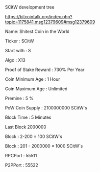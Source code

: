 
SCitW development tree

https://bitcointalk.org/index.php?topic=1175841.msg12379609#msg12379609

Name: Shitest Coin in the World

Ticker : SCitW

Start with : S


Algo : X13

Proof of Stake Reward : 730% Per Year 

Coin Minimum Age : 1 Hour 

Coin Maximum Age : Unlimited



Premine : 5 % 

PoW Coin Supply : 2100000000 SCitW`s 

Block Time : 5 Minutes

Last Block 2000000

Block : 2-200 = 100 SCitW`s 

Block : 201 - 2000000 = 1000 SCitW`s 


RPCPort :  55511

P2PPort :      55522     



